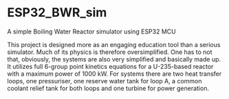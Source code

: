 # ESP32_BWR_sim
A simple Boiling Water Reactor simulator using ESP32 MCU

This project is designed more as an engaging education tool than a serious simulator.
Much of its physics is therefore oversimplified.
One has to not that, obviously, the systems are also very simplified and basically made up.
It utilizes full 6-group point kinetics equations for a U-235-based reactor with a maximum power of 1000 kW.
For systems there are two heat transfer loops, one pressuriser, one reserve water tank for loop A, a common coolant relief tank for both loops and one turbine for power generation.
